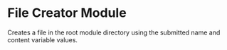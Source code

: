 # File Creator Module

Creates a file in the root module directory using the submitted name and content variable values.